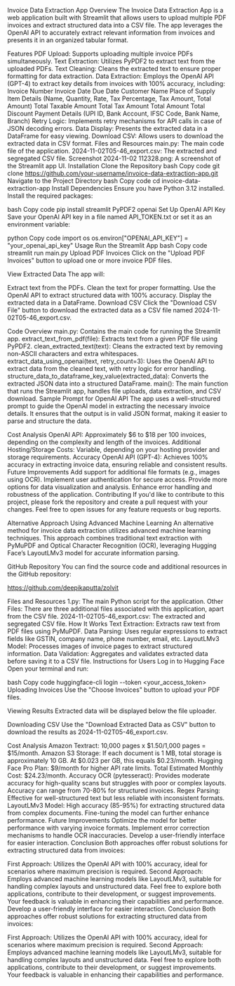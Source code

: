 Invoice Data Extraction App
Overview
The Invoice Data Extraction App is a web application built with Streamlit that allows users to upload multiple PDF invoices and extract structured data into a CSV file. The app leverages the OpenAI API to accurately extract relevant information from invoices and presents it in an organized tabular format.


Features
PDF Upload: Supports uploading multiple invoice PDFs simultaneously.
Text Extraction: Utilizes PyPDF2 to extract text from the uploaded PDFs.
Text Cleaning: Cleans the extracted text to ensure proper formatting for data extraction.
Data Extraction: Employs the OpenAI API (GPT-4) to extract key details from invoices with 100% accuracy, including:
Invoice Number
Invoice Date
Due Date
Customer Name
Place of Supply
Item Details (Name, Quantity, Rate, Tax Percentage, Tax Amount, Total Amount)
Total Taxable Amount
Total Tax Amount
Total Amount
Total Discount
Payment Details (UPI ID, Bank Account, IFSC Code, Bank Name, Branch)
Retry Logic: Implements retry mechanisms for API calls in case of JSON decoding errors.
Data Display: Presents the extracted data in a DataFrame for easy viewing.
Download CSV: Allows users to download the extracted data in CSV format.
Files and Resources
main.py: The main code file of the application.
2024-11-02T05-46_export.csv: The extracted and segregated CSV file.
Screenshot 2024-11-02 112328.png: A screenshot of the Streamlit app UI.
Installation
Clone the Repository
bash
Copy code
git clone https://github.com/your-username/invoice-data-extraction-app.git
Navigate to the Project Directory
bash
Copy code
cd invoice-data-extraction-app
Install Dependencies
Ensure you have Python 3.12 installed. Install the required packages:

bash
Copy code
pip install streamlit PyPDF2 openai
Set Up OpenAI API Key
Save your OpenAI API key in a file named API_TOKEN.txt or set it as an environment variable:

python
Copy code
import os
os.environ["OPENAI_API_KEY"] = "your_openai_api_key"
Usage
Run the Streamlit App
bash
Copy code
streamlit run main.py
Upload PDF Invoices
Click on the "Upload PDF Invoices" button to upload one or more invoice PDF files.

View Extracted Data
The app will:

Extract text from the PDFs.
Clean the text for proper formatting.
Use the OpenAI API to extract structured data with 100% accuracy.
Display the extracted data in a DataFrame.
Download CSV
Click the "Download CSV File" button to download the extracted data as a CSV file named 2024-11-02T05-46_export.csv.

Code Overview
main.py: Contains the main code for running the Streamlit app.
extract_text_from_pdf(file): Extracts text from a given PDF file using PyPDF2.
clean_extracted_text(text): Cleans the extracted text by removing non-ASCII characters and extra whitespaces.
extract_data_using_openai(text, retry_count=3): Uses the OpenAI API to extract data from the cleaned text, with retry logic for error handling.
structure_data_to_dataframe_key_value(extracted_data): Converts the extracted JSON data into a structured DataFrame.
main(): The main function that runs the Streamlit app, handles file uploads, data extraction, and CSV download.
Sample Prompt for OpenAI API
The app uses a well-structured prompt to guide the OpenAI model in extracting the necessary invoice details. It ensures that the output is in valid JSON format, making it easier to parse and structure the data.

Cost Analysis
OpenAI API: Approximately $6 to $18 per 100 invoices, depending on the complexity and length of the invoices.
Additional Hosting/Storage Costs: Variable, depending on your hosting provider and storage requirements.
Accuracy
OpenAI API (GPT-4): Achieves 100% accuracy in extracting invoice data, ensuring reliable and consistent results.
Future Improvements
Add support for additional file formats (e.g., images using OCR).
Implement user authentication for secure access.
Provide more options for data visualization and analysis.
Enhance error handling and robustness of the application.
Contributing
If you'd like to contribute to this project, please fork the repository and create a pull request with your changes. Feel free to open issues for any feature requests or bug reports.

Alternative Approach Using Advanced Machine Learning
An alternative method for invoice data extraction utilizes advanced machine learning techniques. This approach combines traditional text extraction with PyMuPDF and Optical Character Recognition (OCR), leveraging Hugging Face’s LayoutLMv3 model for accurate information parsing.

GitHub Repository
You can find the source code and additional resources in the GitHub repository:

https://github.com/deepikaputta/zolvit

Files and Resources
1.py: The main Python script for the application.
Other Files: There are three additional files associated with this application, apart from the CSV file.
2024-11-02T05-46_export.csv: The extracted and segregated CSV file.
How It Works
Text Extraction: Extracts raw text from PDF files using PyMuPDF.
Data Parsing: Uses regular expressions to extract fields like GSTIN, company name, phone number, email, etc.
LayoutLMv3 Model: Processes images of invoice pages to extract structured information.
Data Validation: Aggregates and validates extracted data before saving it to a CSV file.
Instructions for Users
Log in to Hugging Face
Open your terminal and run:

bash
Copy code
huggingface-cli login --token <your_access_token>
Uploading Invoices
Use the "Choose Invoices" button to upload your PDF files.

Viewing Results
Extracted data will be displayed below the file uploader.

Downloading CSV
Use the "Download Extracted Data as CSV" button to download the results as 2024-11-02T05-46_export.csv.

Cost Analysis
Amazon Textract: 10,000 pages x $1.50/1,000 pages = $15/month.
Amazon S3 Storage: If each document is 1 MB, total storage is approximately 10 GB. At $0.023 per GB, this equals $0.23/month.
Hugging Face Pro Plan: $9/month for higher API rate limits.
Total Estimated Monthly Cost: $24.23/month.
Accuracy
OCR (pytesseract): Provides moderate accuracy for high-quality scans but struggles with poor or complex layouts. Accuracy can range from 70-80% for structured invoices.
Regex Parsing: Effective for well-structured text but less reliable with inconsistent formats.
LayoutLMv3 Model: High accuracy (85-95%) for extracting structured data from complex documents. Fine-tuning the model can further enhance performance.
Future Improvements
Optimize the model for better performance with varying invoice formats.
Implement error correction mechanisms to handle OCR inaccuracies.
Develop a user-friendly interface for easier interaction.
Conclusion
Both approaches offer robust solutions for extracting structured data from invoices:

First Approach: Utilizes the OpenAI API with 100% accuracy, ideal for scenarios where maximum precision is required.
Second Approach: Employs advanced machine learning models like LayoutLMv3, suitable for handling complex layouts and unstructured data.
Feel free to explore both applications, contribute to their development, or suggest improvements. Your feedback is valuable in enhancing their capabilities and performance.
Develop a user-friendly interface for easier interaction.
Conclusion
Both approaches offer robust solutions for extracting structured data from invoices:

First Approach: Utilizes the OpenAI API with 100% accuracy, ideal for scenarios where maximum precision is required.
Second Approach: Employs advanced machine learning models like LayoutLMv3, suitable for handling complex layouts and unstructured data.
Feel free to explore both applications, contribute to their development, or suggest improvements. Your feedback is valuable in enhancing their capabilities and performance.
